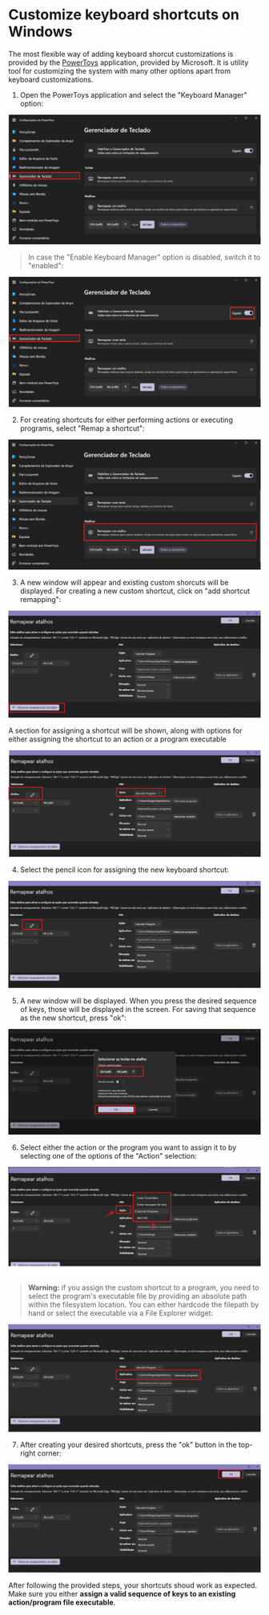 # Customize keyboard shortcuts on Windows

The most flexible way of adding keyboard shorcut customizations is provided by the [PowerToys](https://github.com/microsoft/PowerToys) application, provided by Microsoft. It is utility tool for customizing the system with many other options apart from keyboard customizations.

1. Open the PowerToys application and select the "Keyboard Manager" option:

![alt text](/assets/open_power_toys.png)

> In case the "Enable Keyboard Manager" option is disabled, switch it to "enabled":

![alt text](/assets/enable_keyboard_manager.png)

2. For creating shortcuts for either performing actions or executing programs, select "Remap a shortcut": 

![alt text](/assets/select_remap_shortcut.png)

3. A new window will appear and existing custom shorcuts will be displayed. For creating a new custom shortcut, click on "add shortcut remapping":

![alt text](/assets/add_shortcut_remaping.png)

A section for assigning a shortcut will be shown, along with options for either assigning the shortcut to an action or a program executable

![alt text](/assets/displaying_shortcut_remap_options.png)

4. Select the pencil icon for assigning the new keyboard shortcut:

![alt text](/assets/assign_shortcut_button.png)

5. A new window will be displayed. When you press the desired sequence of keys, those will be displayed in the screen. For saving that sequence as the new shortcut, press "ok":

![alt text](/assets/setting_the_shortcut.png)

6. Select either the action or the program you want to assign it to by selecting one of the options of the "Action" selection: 

![alt text](/assets/selecting_either_an_action_or_a_program.png)

> __Warning:__ if you assign the custom shortcut to a program, you need to select the program's executable file by providing an absolute path within the filesystem location. You can either hardcode the filepath by hand or select the executable via a File Explorer widget:

![alt text](/assets/assign_the_shortcut_to_something.png)

7. After creating your desired shortcuts, press the "ok" button in the top-right corner:

![alt text](/assets/saving_the_shortcuts.png)

After following the provided steps, your shortcuts shoud work as expected. Make sure you either **assign a valid sequence of keys to an existing action/program file executable**.